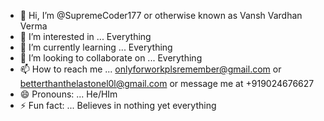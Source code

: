 - 👋 Hi, I’m @SupremeCoder177 or otherwise known as Vansh Vardhan Verma
- 👀 I’m interested in ... Everything
- 🌱 I’m currently learning ... Everything
- 💞️ I’m looking to collaborate on ... Everything
- 📫 How to reach me ... onlyforworkplsremember@gmail.com or betterthanthelastonel0l@gmail.com or
message me at +919024676627
- 😄 Pronouns: ... He/HIm 
- ⚡ Fun fact: ... Believes in nothing yet everything 

<!---
SupremeCoder177/SupremeCoder177 is a ✨ special ✨ repository because its `README.md` (this file) appears on your GitHub profile.
You can click the Preview link to take a look at your changes.
--->
